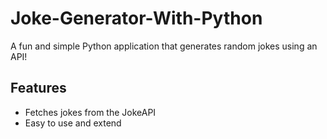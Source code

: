 # Joke-Generator-With-Python

A fun and simple Python application that generates random jokes using an API!

## Features
- Fetches jokes from the JokeAPI
- Easy to use and extend
